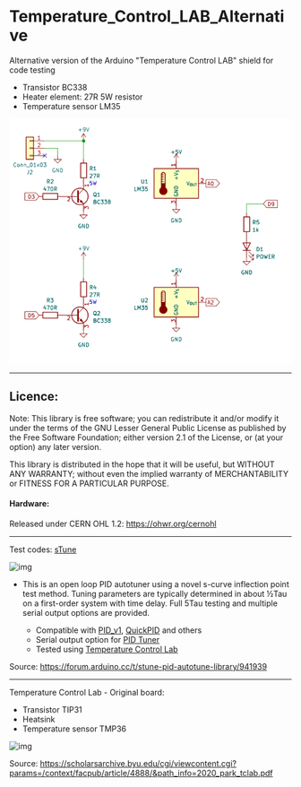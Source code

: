 # Temperature_Control_LAB_Alternative
Alternative version of the Arduino "Temperature Control LAB" shield for code testing
- Transistor BC338
- Heater element: 27R 5W resistor
- Temperature sensor LM35

![img](https://raw.githubusercontent.com/rtek1000/Temperature_Control_LAB_Alternative/main/PCB/Schematic.png)

--------

## Licence:

Note: This library is free software; you can redistribute it and/or modify it under the terms of the GNU Lesser General Public License as published by the Free Software Foundation; either version 2.1 of the License, or (at your option) any later version.

This library is distributed in the hope that it will be useful, but WITHOUT ANY WARRANTY; without even the implied warranty of MERCHANTABILITY or FITNESS FOR A PARTICULAR PURPOSE.

#### Hardware:
Released under CERN OHL 1.2: https://ohwr.org/cernohl

------

Test codes:
[sTune](https://github.com/Dlloydev/sTune)

![img](https://europe1.discourse-cdn.com/arduino/original/4X/d/a/c/dace8b3505c77cf28fa6e6d07bb2a02ef82bd720.png)

- This is an open loop PID autotuner using a novel s-curve inflection point test method. Tuning parameters are typically determined in about ½Tau on a first-order system with time delay. Full 5Tau testing and multiple serial output options are provided.

    - Compatible with [PID_v1](https://github.com/br3ttb/Arduino-PID-Library), [QuickPID](https://github.com/Dlloydev/QuickPID) and others
    - Serial output option for [PID Tuner](https://pidtuner.com/#/)
    - Tested using [Temperature Control Lab](http://apmonitor.com/pdc/index.php/Main/ArduinoTemperatureControl)

Source: https://forum.arduino.cc/t/stune-pid-autotune-library/941939

------

Temperature Control Lab - Original board:
- Transistor TIP31
- Heatsink
- Temperature sensor TMP36

![img](https://apmonitor.com/pdc/uploads/Main/tclab_schematic.png)

Source: https://scholarsarchive.byu.edu/cgi/viewcontent.cgi?params=/context/facpub/article/4888/&path_info=2020_park_tclab.pdf

